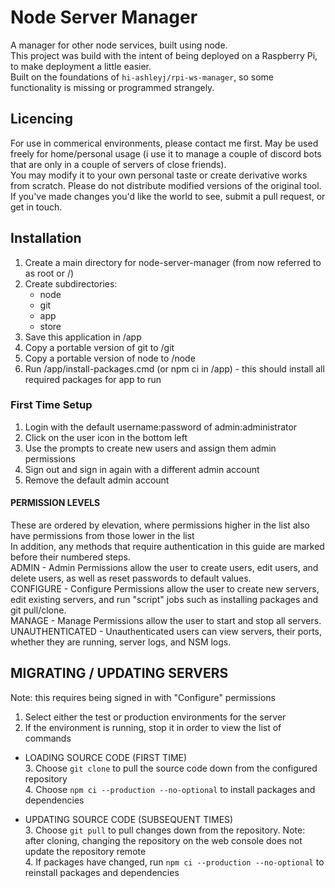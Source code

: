 # Node Server Manager  
  
A manager for other node services, built using node.  
This project was build with the intent of being deployed on a Raspberry Pi, to make deployment a little easier.  
Built on the foundations of `hi-ashleyj/rpi-ws-manager`, so some functionality is missing or programmed strangely.  
  
## Licencing  
For use in commerical environments, please contact me first. May be used freely for home/personal usage (i use it to manage a couple of discord bots that are only in a couple of servers of close friends).  
You may modify it to your own personal taste or create derivative works from scratch. Please do not distribute modified versions of the original tool. If you've made changes you'd like the world to see, submit a pull request, or get in touch.
  
## Installation  
1. Create a main directory for node-server-manager (from now referred to as root or /)  
2. Create subdirectories:  
    - node  
    - git  
    - app  
    - store  
3. Save this application in /app  
4. Copy a portable version of git to /git  
5. Copy a portable version of node to /node  
6. Run /app/install-packages.cmd (or npm ci in /app) - this should install all required packages for app to run  

### First Time Setup  
1. Login with the default username:password of admin:administrator  
2. Click on the user icon in the bottom left  
3. Use the prompts to create new users and assign them admin permissions  
4. Sign out and sign in again with a different admin account  
5. Remove the default admin account  

#### PERMISSION LEVELS  
These are ordered by elevation, where permissions higher in the list also have permissions from those lower in the list  
In addition, any methods that require authentication in this guide are marked before their numbered steps.  
ADMIN - Admin Permissions allow the user to create users, edit users, and delete users, as well as reset passwords to default values.  
CONFIGURE - Configure Permissions allow the user to create new servers, edit existing servers, and run "script" jobs such as installing packages and git pull/clone.  
MANAGE - Manage Permissions allow the user to start and stop all servers.  
UNAUTHENTICATED - Unauthenticated users can view servers, their ports, whether they are running, server logs, and NSM logs.  
   
## MIGRATING / UPDATING SERVERS  
Note: this requires being signed in with "Configure" permissions  
1. Select either the test or production environments for the server  
2. If the environment is running, stop it in order to view the list of commands  
  
 - LOADING SOURCE CODE (FIRST TIME)  
   3. Choose `git clone` to pull the source code down from the configured repository  
   4. Choose `npm ci --production --no-optional` to install packages and dependencies  

 - UPDATING SOURCE CODE (SUBSEQUENT TIMES)  
   3. Choose `git pull` to pull changes down from the repository. Note: after cloning, changing the repository on the web console does not update the repository remote  
   4. If packages have changed, run `npm ci --production --no-optional` to reinstall packages and dependencies  
